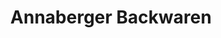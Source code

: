 ---
title: "Annaberger Backwaren"
url: /neukirchen-erzgebirge/annaberger-backwaren/
shop: Bäckerei
---